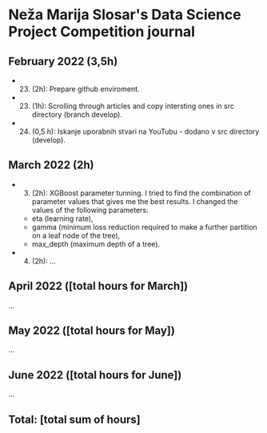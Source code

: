 # Neža Marija Slosar's Data Science Project Competition journal

## February 2022 (3,5h)

* 23. (2h): Prepare github enviroment. 
* 23. (1h): Scrolling through articles and copy intersting ones in src directory (branch develop).
* 24. (0,5 h): Iskanje uporabnih stvari na YouTubu - dodano v src directory (develop). 

## March 2022 (2h)

* 3. (2h): XGBoost parameter tunning. I tried to find the combination of parameter values that gives me the best results. I changed the values of the following parameters:

  * eta (learning rate),
  * gamma (minimum loss reduction required to make a further partition on a leaf node of the tree),
  * max_depth (maximum depth of a tree).

* 4. (2h): ...

## April 2022 ([total hours for March])

...

## May 2022 ([total hours for May])

...

## June 2022 ([total hours for June])

...

## Total: [total sum of hours]
